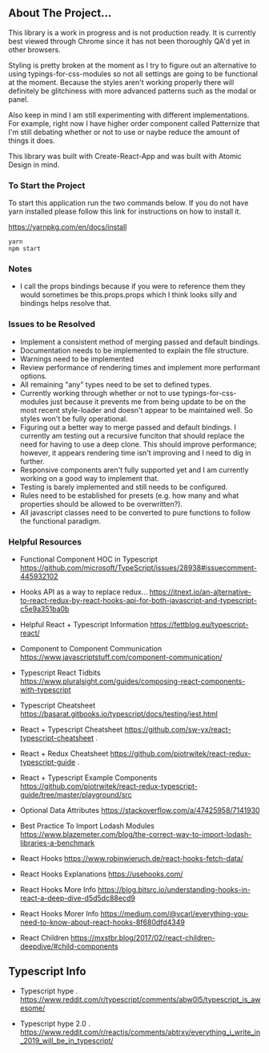 ## About The Project...

This library is a work in progress and is not production ready. It is currently best viewed through Chrome since it has not been thoroughly QA'd yet in other browsers.

Styling is pretty broken at the moment as I try to figure out an alternative to using typings-for-css-modules so not all settings are going to be functional at the moment. Because the styles aren't working properly there will definitely be glitchiness with more advanced patterns such as the modal or panel.

Also keep in mind I am still experimenting with different implementations. For example, right now I have higher order component called Patternize that I'm still debating whether or not to use or naybe reduce the amount of things it does.

This library was built with Create-React-App and was built with Atomic Design in mind.


### To Start the Project
To start this application run the two commands below. If you do not have yarn installed please follow this link for instructions on how to install it.

https://yarnpkg.com/en/docs/install

```
yarn
npm start
```

### Notes
- I call the props bindings because if you were to reference them they would sometimes be this.props.props which I think looks silly and bindings helps resolve that.

### Issues to be Resolved
- Implement a consistent method of merging passed and default bindings. 
- Documentation needs to be implemented to explain the file structure.
- Warnings need to be implemented
- Review performance of rendering times and implement more performant options.
- All remaining "any" types need to be set to defined types.
- Currently working through whether or not to use typings-for-css-modules just because it prevents me from being update to be on the most recent style-loader and doesn't appear to be maintained well. So styles won't be fully operational.
- Figuring out a better way to merge passed and default bindings. I currently am testing out a recursive funciton that should replace the need for having to use a deep clone. This should improve performance; however, it appears rendering time isn't improving and I need to dig in further.
- Responsive components aren't fully supported yet and I am currently working on a good way to implement that.
- Testing is barely implemented and still needs to be configured.
- Rules need to be established for presets (e.g. how many and what properties should be allowed to be overwritten?).
- All javascript classes need to be converted to pure functions to follow the functional paradigm.

### Helpful Resources

- Functional Component HOC in Typescript
https://github.com/microsoft/TypeScript/issues/28938#issuecomment-445932102

- Hooks API as a way to replace redux...
https://itnext.io/an-alternative-to-react-redux-by-react-hooks-api-for-both-javascript-and-typescript-c5e9a351ba0b

- Helpful React + Typescript Information
https://fettblog.eu/typescript-react/

- Component to Component Communication
https://www.javascriptstuff.com/component-communication/

- Typescript React Tidbits
https://www.pluralsight.com/guides/composing-react-components-with-typescript

- Typescript Cheatsheet
https://basarat.gitbooks.io/typescript/docs/testing/jest.html

- React + Typescript Cheatsheet
https://github.com/sw-yx/react-typescript-cheatsheet .

- React + Redux Cheatsheet
https://github.com/piotrwitek/react-redux-typescript-guide .

- React + Typescript Example Components
https://github.com/piotrwitek/react-redux-typescript-guide/tree/master/playground/src

- Optional Data Attributes
https://stackoverflow.com/a/47425958/7141930

- Best Practice To Import Lodash Modules
https://www.blazemeter.com/blog/the-correct-way-to-import-lodash-libraries-a-benchmark

- React Hooks
https://www.robinwieruch.de/react-hooks-fetch-data/

- React Hooks Explanations
https://usehooks.com/

- React Hooks More Info
https://blog.bitsrc.io/understanding-hooks-in-react-a-deep-dive-d5d5dc88ecd9

- React Hooks Morer Info
https://medium.com/@vcarl/everything-you-need-to-know-about-react-hooks-8f680dfd4349

- React Children
https://mxstbr.blog/2017/02/react-children-deepdive/#child-components

## Typescript Info

- Typescript hype .
https://www.reddit.com/r/typescript/comments/abw0l5/typescript_is_awesome/

- Typescript hype 2.0 .
https://www.reddit.com/r/reactjs/comments/abtrxy/everything_i_write_in_2019_will_be_in_typescript/

